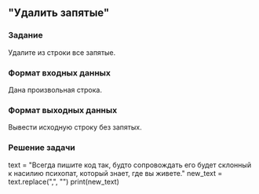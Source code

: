 ## "Удалить запятые"

### Задание

Удалите из строки все запятые.

### Формат входных данных

Дана произвольная строка.

### Формат выходных данных

Вывести исходную строку без запятых.

### Решение задачи

text = "Всегда пишите код так, будто сопровождать его будет склонный к насилию психопат, который знает, где вы живете."
new_text = text.replace(",", "")
print(new_text)

